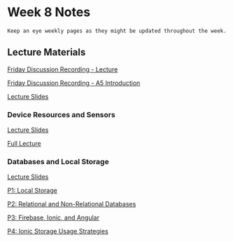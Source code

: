 Week 8 Notes
============================

```{note}
Keep an eye weekly pages as they might be updated throughout the week.
```

## Lecture Materials

[Friday Discussion Recording - Lecture](https://uci.zoom.us/rec/share/-AUbOSJhTXBqDx0I5wVXEWPVT8Ktlx1wSjaucRA97G62rNYb3EbHHWxoLPCFfh71.RC15fXG3tLWEKVMB?startTime=1637352307000)

[Friday Discussion Recording - A5 Introduction](https://uci.zoom.us/rec/share/rBrVjl1ktywYtYmPkqqqt7Tfc4S6gST7WOra9ia28qvhgggSc_AqZxj112bPYcr2.ZBKvpR_mDJAYX1un?startTime=1637354271000)

[Lecture Slides](../resources/11_19_21-human_performance.pdf)

### Device Resources and Sensors

<a href="../resources/11_16_21-device_resources.pdf">Lecture Slides</a>

[Full Lecture](https://uci.zoom.us/rec/share/a81DUwICO0sc7dkqNRRnelPLkLF5Z44SDxFtFNaMvTF-5bp8IiqE9x0Gwy9yfZFH.xxt35sEub7zfVUij)

### Databases and Local Storage

<a href="../resources/databases_local-storage.pdf">Lecture Slides</a>

[P1: Local Storage](https://uci.yuja.com/V/Video?v=2319170&node=8355473&a=1511514112&autoplay=1)

[P2: Relational and Non-Relational Databases](https://uci.yuja.com/V/Video?v=2319229&node=8355590&a=975540151&autoplay=1)

[P3: Firebase, Ionic, and Angular](https://uci.yuja.com/V/Video?v=2319303&node=8355710&a=1787972263&autoplay=1)

[P4: Ionic Storage Usage Strategies](https://uci.yuja.com/V/Video?v=2328971&node=8382259&a=304603934&autoplay=1)

